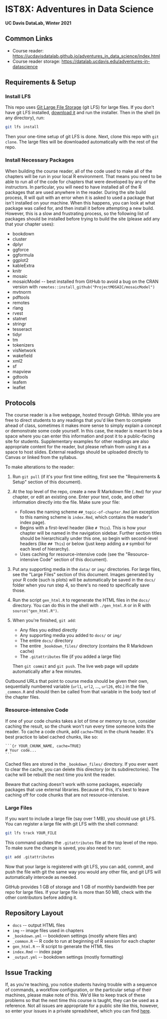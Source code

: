# IST8X: Adventures in Data Science

**UC Davis DataLab, Winter 2021**

## Common Links

* Course reader: <https://ucdavisdatalab.github.io/adventures_in_data_science/index.html>
* Course reader storage: <https://datalab.ucdavis.edu/adventures-in-datascience>

## Requirements & Setup

### Install LFS

This repo uses [Git Large File Storage][git-lfs] (git LFS) for large files. If
you don't have git LFS installed, [download it][git-lfs] and run the installer.
Then in the shell (in any directory), run:

```sh
git lfs install
```

Then your one-time setup of git LFS is done. Next, clone this repo with `git
clone`. The large files will be downloaded automatically with the rest of the
repo.

[git-lfs]: https://git-lfs.github.com/

### Install Necessary Packages
When building the course reader, all of the code used to make all of the chapters will be run in your local R environment. That means you need to be able to run all of the code for chapters that were developed by any of the instructors. In particular, you will need to have installed all of the R packages that are used anywhere in the reader. During the site build process, R will quit with an error when it is asked to used a package that isn't installed on your machine. When this happens, you can look at what package was called for, and then install it before attempting a new build. However, this is a slow and frustrating process, so the following list of packages should be installed before trying to build the site (please add any that your chapter uses):

* bookdown
* cluster
* dplyr
* ggforce
* ggformula
* ggplot2
* kableExtra
* knitr
* mosaic
* mosaicModel -- best installed from GitHub to avoid a bug on the CRAN
  version with `remotes::install_github("ProjectMOSAIC/mosaicModel")`
* mvtnorm
* pdftools
* remotes
* rlang
* rvest
* statnet
* stringr
* tesseract
* tidyr
* tm
* tokenizers
* visNetwork
* wakefield
* xml2
* sf
* mapview
* gdtools
* leafem
* leaflet

## Protocols

The course reader is a live webpage, hosted through GitHub. While you are free
to direct students to any readings that you'd like them to complete ahead of
class, sometimes it makes more sense to simply explain a concept or demonstrate
some code yourself. In this case, the reader is meant to be a space where you
can enter this information and post it to a public-facing site for students.
Supplementary examples for other readings are also appropriate content for the
reader, but please refrain from using it as a space to host slides. External
readings should be uploaded directly to Canvas or linked from the syllabus.

To make alterations to the reader:

1.  Run `git pull` (if it's your first time editing, first see the
    "Requirements & Setup" section of this document).

2.  At the top level of the repo, create a new R Markdown file (`.Rmd`) for
    your chapter, or edit an existing one. Enter your text, code, and other
    information directly into the file. Make sure your file:

    - Follows the naming scheme `##_topic-of-chapter.Rmd` (an exception to this
      naming scheme is `index.Rmd`, which contains the reader's index page).
    - Begins with a first-level header (like `# This`). This is how your
      chapter will be named in the navigation sidebar. Further section titles
      should be hierarchically under this one, so begin with second-level
      headers (like `## This`) or below (just keep adding a `#` symbol for each
      level of hierarchy).
    - Uses caching for resource-intensive code (see the "Resource-intensive
      Code" section of this document).

3.  Put any supporting media in the `data/` or `img/` directories. For large
    files, see the "Large Files" section of this document. Images generated by
    your R code (such is plots) will be automatically be saved in the `docs/`
    folder when you run step 4, so there's no need to specifically save those.

3.  Run the script `gen_html.R` to regenerate the HTML files in the `docs/`
    directory. You can do this in the shell with `./gen_html.R` or in R with
    `source("gen_html.R")`.

4.  When you're finished, `git add`:
    - Any files you edited directly
    - Any supporting media you added to `docs/` or `img/`
    - The entire `docs/` directory
    - The entire `_bookdown_files/` directory (contains the R Markdown cache)
    - The `.gitattributes` file (if you added a large file)

    Then `git commit` and `git push`. The live web page will update
    automatically after a few minutes.



Outbound URLs that point to course media should be given their own,
sequentially numbered variable (`url1`, `url2`, ..., `url26`, etc.) in the file
`_common.R` and should then be called from that variable in the body text of
the chapter files.


### Resource-intensive Code

If one of your code chunks takes a lot of time or memory to run, consider
caching the result, so the chunk won't run every time someone knits the
reader. To cache a code chunk, add `cache=TRUE` in the chunk header. It's
best practice to label cached chunks, like so:

````
```{r YOUR_CHUNK_NAME, cache=TRUE}
# Your code...
```
````

Cached files are stored in the `_bookdown_files/` directory. If you ever want
to clear the cache, you can delete this directory (or its subdirectories).
The cache will be rebuilt the next time you knit the reader.

Beware that caching doesn't work with some packages, especially packages that
use external libraries. Because of this, it's best to leave caching off for
code chunks that are not resource-intensive.


### Large Files

If you want to include a large file (say over 1 MB), you should use git LFS.
You can register a large file with git LFS with the shell command:

```sh
git lfs track YOUR_FILE
```

This command updates the `.gitattributes` file at the top level of the repo. To
make sure the change is saved, you also need to run:

```sh
git add .gitattributes
```

Now that your large is registered with git LFS, you can add, commit, and push
the file with git the same way you would any other file, and git LFS will
automatically intercede as needed.

GitHub provides 1 GB of storage and 1 GB of monthly bandwidth free per repo for
large files. If your large file is more than 50 MB, check with the other
contributors before adding it.

## Repository Layout

* `docs` -- output HTML files
* `img` -- image files used in chapters
* `_bookdown.yml` -- bookdown settings (mostly where files are)
* `_common.R` -- R code to run at beginning of R session for each chapter
* `gen_html.R` -- R script to generate the HTML files
* `index.Rmd` -- index page
* `_output.yml` -- bookdown settings (mostly formatting)

## Issue Tracking

If, as you're teaching, you notice students having trouble with a sequence of
commands, a workflow configuration, or the particular setup of their machines,
please make note of this. We'd like to keep track of these problems so that the
next time this course is taught, they can be used as a reference. Not all
issues are appropriate for a public site like this, however, so enter your
issues in a private spreadsheet, which you can find
[here](https://docs.google.com/spreadsheets/d/1i_mA1uDSkUl4AkGgIOXD1WyoYoscXHxmFN629NytJTU/edit?usp=sharing).

